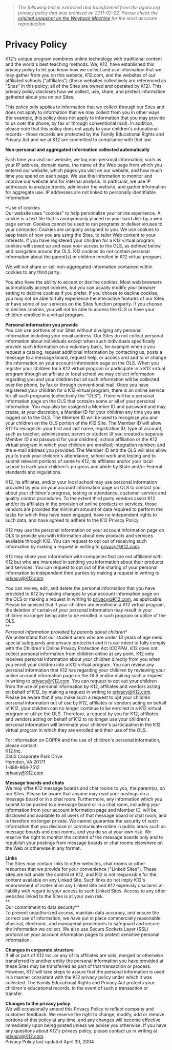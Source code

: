 > *The following text is extracted and transformed from the agora.org privacy policy that was archived on 2011-02-22. Please check the [original snapshot on the Wayback Machine](https://web.archive.org/web/20110222004818id_/http%3A//www.k12.com/agora/privacy_policy) for the most accurate reproduction.*

# Privacy Policy

K12's unique program combines online technology with traditional content and the world's best teaching methods. We, K12, have established this privacy policy to let you know how we collect and use information that we may gather from you on this website, K12.com, and the websites of our affiliated schools ("affiliates") (these websites collectively are referenced as "Sites" in this policy; all of the Sites are owned and operated by K12). This privacy policy discloses how we collect, use, share, and protect information gathered about you on our Sites.

This policy only applies to information that we collect through our Sites and does not apply to information that we may collect from you in other ways (for example, this policy does not apply to information that you may provide to us over the phone, by fax or through conventional mail). In addition, please note that this policy does not apply to your children's educational records - those records are protected by the Family Educational Rights and Privacy Act and we at K12 are committed to compliance with that law.

**Non-personal and aggregated information collected automatically**

Each time you visit our website, we log non-personal information, such as your IP address, domain name, the name of the Web page from which you entered our website, which pages you visit on our website, and how much time you spend on each page. We use this information to monitor and improve our website and for internal analysis. In particular, we use IP addresses to analyze trends, administer the website, and gather information for aggregate use. IP addresses are not linked to personally identifiable information.

*Use of cookies  
Our website uses "cookies" to help personalize your online experience. A cookie is a text file that is anonymously placed on your hard disk by a web page server. Cookies cannot be used to run programs or deliver viruses to your computer. Cookies are uniquely assigned to you. We use cookies to keep track of how you are using the Sites, to tailor Web content to your interests. If you have registered your children for a K12 virtual program, cookies will speed up and ease your access to the OLS, as defined below, and navigation around the OLS. K12 cookies do not contain personal information about the parent(s) or children enrolled in K12 virtual program.

We will not share or sell non-aggregated information contained within cookies to any third party.

You also have the ability to accept or decline cookies. Most web browsers automatically accept cookies, but you can usually modify your browser setting to decline cookies if you prefer. If you choose to decline cookies, you may not be able to fully experience the interactive features of our Sites or have some of our services on the Sites function properly. If you choose to decline cookies, you will not be able to access the OLS or have your children enrolled in a virtual program. 

**Personal information you provide**   
You can use portions of our Sites without divulging any personal information including your email address. Our Sites do not collect personal information about individuals except when such individuals specifically provide such information on a voluntary basis, for example when a you request a catalog, request additional information by contacting us, posts a message to a message board, request help, or access and add to or change the information on your account information page on the OLS. When you register your children for a K12 virtual program or participate in a K12 virtual program through an affiliate or local school we may collect information regarding you and your children but all such information will be collected over the phone, by fax or through conventional mail. Once you have registered your children for a K12 virtual program, there is an online service for all such programs (collectively the "OLS"). There will be a personal information page on the OLS that contains some or all of your personal information. You may also be assigned a Member ID and password and may create, at your discretion, a Member ID for your children any time you are logged on to the OLS. The Member ID will be used to recognize you and your children on the OLS portion of the K12 Site. The Member ID will allow K12 to recognize: your first and last name; registration ID; type of account, such as teacher, administrator, parent or student (if you created a separate Member ID and password for your children); school affiliation or the K12 virtual program in which your children are enrolled; integration number; and the e-mail address you provided. The Member ID and the OLS will also allow you to track your children's attendance, school work and testing and to submit relevant portions of same to K12, its affiliates and/or your local school to track your children's progress and abide by State and/or Federal standards and regulations. 

K12, its affiliates, and/or your local school may use personal information provided by you on your account information page on OLS to contact you about your children's progress, testing or attendance, customer service and quality control procedures. To the extent third party vendors assist K12 and/or its affiliates in the provision of online products or services, those vendors are provided the minimum amount of data required to perform the tasks for which they have been engaged, have no independent rights to such data, and have agreed to adhere to the K12 Privacy Policy. 

K12 may use the personal information on your account information page on OLS to provide you with information about new products and services available through K12. You can request to opt out of receiving such information by making a request in writing to privacy@K12.com. 

K12 may share your information with companies that are not affiliated with K12 but who are interested in sending you information about their products and services. You can request to opt out of the sharing of your personal information to independent third parties by making a request in writing to privacy@K12.com. 

You can review, edit, and delete the personal information that you have provided to K12 by making changes to your account information page on the OLS or making a request in writing to privacy@K12.com, as applicable. Please be advised that if your children are enrolled in a K12 virtual program, the deletion of certain of your personal information may result in your children no longer being able to be enrolled in such program or utilize of the OLS.  
**  
*Personal information provided by parents about children**   
We understand that our student users who are under 13 years of age need special safeguards and privacy protection and it is our intent to fully comply with the Children's Online Privacy Protection Act (COPPA). K12 does not collect personal information from children online at any point. K12 only receives personal information about your children directly from you when you enroll your children into a K12 virtual program. You can review any personal information that K12 has regarding your children by reviewing your online account information page on the OLS and/or making such a request in writing to privacy@K12.com. You can request to opt out your children from the use of personal information by K12, affiliates and vendors acting on behalf of K12, by making a request in writing to privacy@K12.com. Please be aware that if you make such a request to opt your children personal information out of use by K12, affiliates or vendors acting on behalf of K12, your children can no longer continue to be enrolled in a K12 virtual program or utilize the OLS. Therefore, a request by you for K12, affiliates and vendors acting on behalf of K12 to no longer use your children's personal information will terminate your children's participation in the K12 virtual program in which they are enrolled and their use of the OLS.

For information on COPPA and the use of children's personal information, please contact:  
K12 Inc.  
2300 Corporate Park Drive  
Herndon, VA 20171  
1-888-968-7512  
privacy@K12.com

**Message boards and chats**   
We may offer K12 message boards and chat rooms to you, the parent(s), on our Sites. Please be aware that anyone may read your postings on a message board or in a chat room. Furthermore, any information which you submit to be posted to a message board or in a chat room, including your information from your account information page and Member ID, will be disclosed and available to all users of that message board or chat room, and is therefore no longer private. We cannot guarantee the security of such information that you disclose or communicate online in public areas such as message boards and chat rooms, and you do so at your own risk. We reserve the right to monitor the content of the message boards only and to republish your postings from message boards or chat rooms elsewhere on the Web or otherwise in any format.

**Links**   
The Sites may contain links to other websites, chat rooms or other resources that we provide for your convenience ("Linked Sites"). These sites are not under the control of K12, and K12 is not responsible for the content available on any Linked Site. Such links do not imply K12's endorsement of material on any Linked Site and K12 expressly disclaims all liability with regard to your access to such Linked Sites. Access to any other websites linked to the Sites is at your own risk.  
**  
Our commitment to data security**   
To prevent unauthorized access, maintain data accuracy, and ensure the correct use of information, we have put in place commercially reasonable physical, electronic, and managerial procedures to safeguard and secure the information we collect. We also use Secure Sockets Layer (SSL) protocol on your account information pages to protect sensitive personal information.

**Changes in corporate structure**   
If all or part of K12 Inc. or any of its affiliates are sold, merged or otherwise transferred to another entity the personal information you have provided at these Sites may be transferred as part of that transaction or process. However, K12 will take steps to assure that the personal information is used in a manner consistent with the K12 privacy policy under which it was collected. The Family Educational Rights and Privacy Act protects your children's educational records, in the event of such a transaction or transfer.

**Changes to the privacy policy**   
We will occasionally amend this Privacy Policy to reflect company and customer feedback. We reserve the right to change, modify, add or remove portions of this policy at any time, and any changes will become effective immediately upon being posted unless we advise you otherwise. If you have any questions about K12's privacy policy, please contact us in writing at privacy@K12.com.  
Privacy Policy last updated April 30, 2004 
